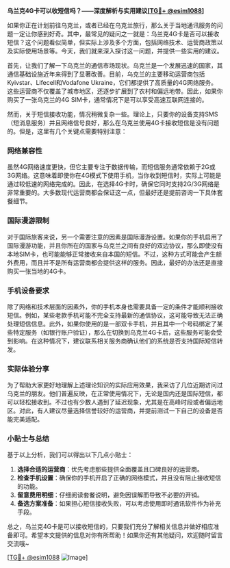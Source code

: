 **乌兰克4G卡可以收短信吗？——深度解析与实用建议[[TG💪+ @esim1088](https://t.me/s/esim1088)]**

如果你正在计划前往乌克兰，或者已经在乌克兰旅行，那么关于当地通讯服务的问题一定让你感到好奇。其中，最常见的疑问之一就是：乌兰克4G卡是否可以接收短信？这个问题看似简单，但实际上涉及多个方面，包括网络技术、运营商政策以及实际使用场景等。今天，我们就来深入探讨这一问题，并提供一些实用的建议。

首先，让我们了解一下乌克兰的通信市场现状。乌克兰是一个发展迅速的国家，其通信基础设施近年来得到了显著改善。目前，乌克兰的主要移动运营商包括Kyivstar、Lifecell和Vodafone Ukraine，它们都提供了高质量的4G网络服务。这些运营商不仅覆盖了城市地区，还逐步扩展到了农村和偏远地带。因此，如果你购买了一张乌克兰的4G SIM卡，通常情况下是可以享受高速互联网连接的。

然而，关于短信接收功能，情况稍微复杂一些。理论上，只要你的设备支持SMS（短消息服务）并且网络信号良好，那么在乌克兰使用4G卡接收短信是没有问题的。但是，这里有几个关键点需要特别注意：

### 网络兼容性

虽然4G网络速度更快，但它主要专注于数据传输，而短信服务通常依赖于2G或3G网络。这意味着即使你在4G模式下使用手机，当你收到短信时，实际上可能是通过较低速的网络完成的。因此，在选择4G卡时，确保它同时支持2G/3G网络是非常重要的。大多数现代运营商都会保证这一点，但最好还是提前咨询一下具体套餐细节。

### 国际漫游限制

对于国际旅客来说，另一个需要注意的因素是国际漫游设置。如果你的手机启用了国际漫游功能，并且你所在的国家与乌克兰之间有良好的双边协议，那么即使没有本地SIM卡，也可能能够正常接收来自本国的短信。不过，这种方式可能会产生额外费用，而且并不是所有运营商都会提供这样的服务。因此，最好的办法还是直接购买一张当地的4G卡。

### 手机设备要求

除了网络和技术层面的因素外，你的手机本身也需要具备一定的条件才能顺利接收短信。例如，某些老款手机可能不完全支持最新的通信协议，这可能导致无法正确处理短信信息。此外，如果你使用的是一部双卡手机，并且其中一个号码绑定了某些特定服务（如银行账户验证），那么在切换到乌克兰4G卡后，这些服务可能会受到影响。在这种情况下，建议联系相关服务商确认他们的系统是否支持国际短信转发。

### 实际体验分享

为了帮助大家更好地理解上述理论知识的实际应用效果，我采访了几位近期访问过乌克兰的朋友。他们普遍反映，在正常使用情况下，无论是国内还是国际短信，都可以轻松接收到。不过也有少数人遇到了延迟现象，尤其是在高峰时段或者偏远地区。对此，有人建议尽量选择信誉较好的运营商，并提前测试一下自己的设备是否能完美适配。

### 小贴士与总结

基于以上分析，我们可以得出以下几点小贴士：

1. **选择合适的运营商**：优先考虑那些提供全面覆盖且口碑良好的运营商。
2. **检查手机设置**：确保你的手机开启了正确的网络模式，并且没有阻止接收短信的功能。
3. **留意费用明细**：仔细阅读套餐说明，避免因误解而导致不必要的开销。
4. **备选方案准备**：如果担心短信接收失败，可以考虑使用即时通讯软件作为补充手段。

总之，乌兰克4G卡是可以接收短信的，只要我们充分了解相关信息并做好相应准备即可。希望本文提供的信息对你有所帮助！如果你还有其他疑问，欢迎随时留言交流哦~

[[TG💪+ @esim1088](https://t.me/s/esim1088) ![Image](https://i.postimg.cc/4NQfJmqS/Snipaste-2025-05-13-00-14-12.png)]